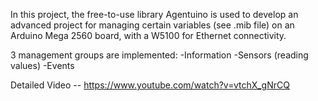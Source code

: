 In this project, the free-to-use library Agentuino is used to develop an advanced project for managing certain variables (see .mib file)
on an Arduino Mega 2560 board, with a W5100 for Ethernet connectivity.

3 management groups are implemented:
                       -Information
                       -Sensors (reading values)
                       -Events

Detailed Video -- https://www.youtube.com/watch?v=vtchX_gNrCQ
